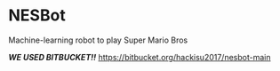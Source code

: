 # NESBot
Machine-learning robot to play Super Mario Bros


***WE USED BITBUCKET!!***
https://bitbucket.org/hackisu2017/nesbot-main
